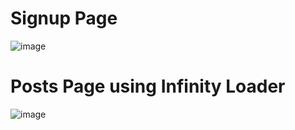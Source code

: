 # Signup Page
![image](https://github.com/Developer-vansh/Full-Stack-Assignment/assets/117535964/91ec82ab-197f-40e5-b1eb-d227a4bd2b5d)


# Posts Page using Infinity Loader
![image](https://github.com/Developer-vansh/Full-Stack-Assignment/assets/117535964/20997a58-1c7f-41fe-afee-cf21f51ae9f0)

